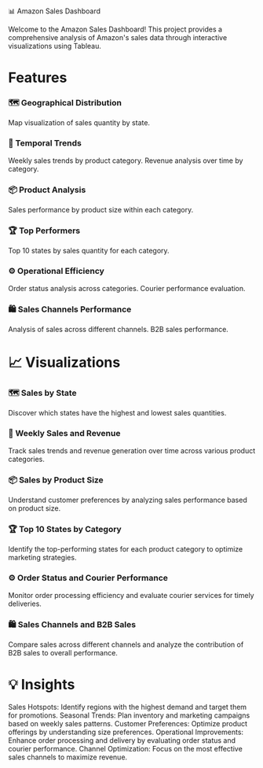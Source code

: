 📊 Amazon Sales Dashboard

Welcome to the Amazon Sales Dashboard! This project provides a comprehensive analysis of Amazon's sales data through interactive visualizations using Tableau.

# Features

### 🗺 Geographical Distribution
Map visualization of sales quantity by state.

### 📅 Temporal Trends
Weekly sales trends by product category.
Revenue analysis over time by category.

### 📦 Product Analysis
Sales performance by product size within each category.

### 🏆 Top Performers
Top 10 states by sales quantity for each category.

### ⚙️ Operational Efficiency
Order status analysis across categories.
Courier performance evaluation.

### 🛍 Sales Channels Performance
Analysis of sales across different channels.
B2B sales performance.

# 📈 Visualizations

### 🗺 Sales by State
Discover which states have the highest and lowest sales quantities.

### 📅 Weekly Sales and Revenue
Track sales trends and revenue generation over time across various product categories.

### 📦 Sales by Product Size
Understand customer preferences by analyzing sales performance based on product size.

### 🏆 Top 10 States by Category
Identify the top-performing states for each product category to optimize marketing strategies.

### ⚙️ Order Status and Courier Performance
Monitor order processing efficiency and evaluate courier services for timely deliveries.

### 🛍 Sales Channels and B2B Sales
Compare sales across different channels and analyze the contribution of B2B sales to overall performance.

# 💡 Insights

Sales Hotspots: Identify regions with the highest demand and target them for promotions.
Seasonal Trends: Plan inventory and marketing campaigns based on weekly sales patterns.
Customer Preferences: Optimize product offerings by understanding size preferences.
Operational Improvements: Enhance order processing and delivery by evaluating order status and courier performance.
Channel Optimization: Focus on the most effective sales channels to maximize revenue.
